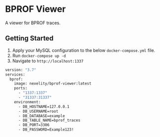 # BPROF Viewer
A viewer for BPROF traces.

## Getting Started

1. Apply your MySQL configuration to the below `docker-compose.yml` file.
2. Run `docker-compose up -d`
3. Navigate to `http://localhost:1337`

```dockerfile
version: "3.7"
services:
  bprof:
    image: nexelity/bprof-viewer:latest
    ports:
      - "1337:1337"
      - "31337:31337"
    environment:
      - DB_HOSTNAME=127.0.0.1
      - DB_USERNAME=root
      - DB_DATABASE=example
      - DB_TABLE_NAME=bprof_traces
      - DB_PORT=3306
      - DB_PASSWORD=Example123!
```